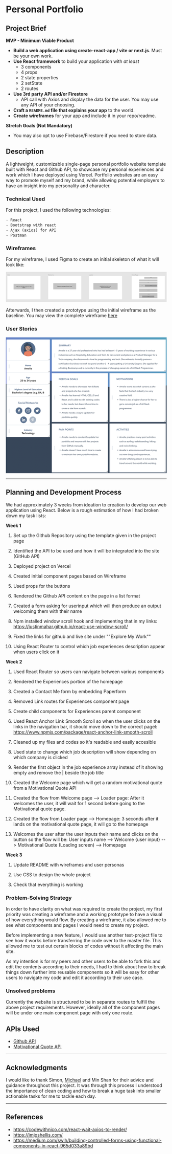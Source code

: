 # Personal Portfolio

## Project Brief
**MVP - Minimum Viable Product** 
- **Build a web application using create-react-app / vite or next.js**. Must be
  your own work.
- **Use React framework** to build your application with _at least_
  - 3 components
  - 4 props
  - 2 state properties
  - 2 setState
  - 2 routes
- **Use 3rd party API and/or Firestore**
  - API call with Axios and display the data for the user. You may use any API
    of your choosing.
- **Craft a `README.md` file that explains your app** to the world.
- **Create wireframes** for your app and include it in your repo/readme.

**Stretch Goals (Not Mandatory)**
- You may also opt to use Firebase/Firestore if you need to store data.

## Description

A lightweight, customizable single-page personal portfolio website template built with React and Github API, to showcase my personal experiences and work which I have deployed using Vercel. Portfolio websites are an easy way to promote myself and my brand, while allowing potential employers to have an insight into my personality and character.

### Technical Used
For this project, I used the following technologies:

```
- React
- Bootstrap with react
- Ajax (axios) for API
- Postman
```

### Wireframes

For my wireframe, I used Figma to create an initial skeleton of what it will look like:

![Wireframe Part 1](https://github.com/chrysaliswoon/chrysalis-portfolio/blob/main/src/Image%20Assets/Wireframe.png?raw=true)

Afterwards, I then created a prototype using the initial wireframe as the baseline. You may view the complete wireframe [here](https://www.figma.com/file/4JNzFNUO03sj0ErejCZmB3/Portfolio-Website-V2?node-id=0%3A1)


### User Stories


![User Persona](https://github.com/chrysaliswoon/chrysalis-portfolio/blob/main/src/Image%20Assets/userPersona.png?raw=true)


---

## Planning and Development Process

We had approximately 3 weeks from ideation to creation to develop our web application using React. Below is a rough estimation of how I had broken down my task lists:

**Week 1**

1. Set up the Github Repository using the template given in the project page

2. Identified the API to be used and how it will be integrated into the site (GitHub API)

3. Deployed project on Vercel

4. Created initial component pages based on Wireframe

5. Used props for the buttons

6. Rendered the Github API content on the page in a list format

7. Created a form asking for userinput which will then produce an output welcoming them with their name

8. Npm installed window scroll hook and implementing that in my links: https://justinmahar.github.io/react-use-window-scroll/ 

9. Fixed the links for github and live site under ""Explore My Work""

10. Using React Router to control which job experiences description appear when users click on it

**Week 2**

1. Used React Router so users can navigate between various components

2. Rendered the Experiences portion of the homepage

3. Created a Contact Me form by embedding Paperform

4. Removed Link routes for Experiences component page

5. Create child components for Experiences parent component

6. Used React Anchor Link Smooth Scroll so when the user clicks on the links in the navigation bar, it should move down to the correct pagel: https://www.npmjs.com/package/react-anchor-link-smooth-scroll 

7. Cleaned up my files and codes so it's readable and easily accesible

8. Used state to change which job description will show depending on which company is clicked

9. Render the first object in the job experience array instead of it showing empty and remove the | beside the job title

10. Created the Welcome page which will get a random motivational quote from a Motivational Quote API

11. Created the flow from Welcome page --> Loader page: After it welcomes the user, it will wait for 1 second before going to the Motivational quote page.

12. Created the flow from Loader page --> Homepage:  3 seconds after it lands on the motivational quote page, it will go to the homepage

13. Welcomes the user after the user inputs their name and clicks on the button so the flow will be:
User inputs name --> Welcome {user input} --> Motivational Quote (Loading screen) --> Homepage

**Week 3**

1. Update README with wireframes and user personas

2. Use CSS to design the whole project

3.  Check that everything is working

### Problem-Solving Strategy

In order to have clarity on what was required to create the project, my first priority was creating a wireframe and a working prototype to have a visual of how everything would flow. By creating a wireframe, it also allowed me to see what components and pages I would need to create my project. 

Before implementing a new feature, I would use another test-project file to see how it works before transferring the code over to the master file. This allowed me to test out certain blocks of codes without it affecting the main site. 

As my intention is for my peers and other users to be able to fork this and edit the contents according to their needs, I had to think about how to break things down further into reusable components so it will be easy for other users to navigate my code and edit it according to their use case. 

### Unsolved problems

Currently the website is structured to be in separate routes to fulfill the above project requirements. However, ideally all of the component pages will be under one main component page with only one route.

## APIs Used

- [Github API](https://docs.github.com/en/rest)
- [Motivational Quote API](https://api.quotable.io/random)

---

## Acknowledgments

I would like to thank Simon, [Michael](https://github.com/MichaelKalamogan/) and Min Shan for their advice and guidance throughout this project. It was through this process I understood the importance of clean coding and how to break a huge task into smaller actionable tasks for me to tackle each day. 

---

 ## References
 
 - https://codewithnico.com/react-wait-axios-to-render/
 - https://imjoshellis.com/
 - https://medium.com/swlh/building-controlled-forms-using-functional-components-in-react-965d033a89bd
